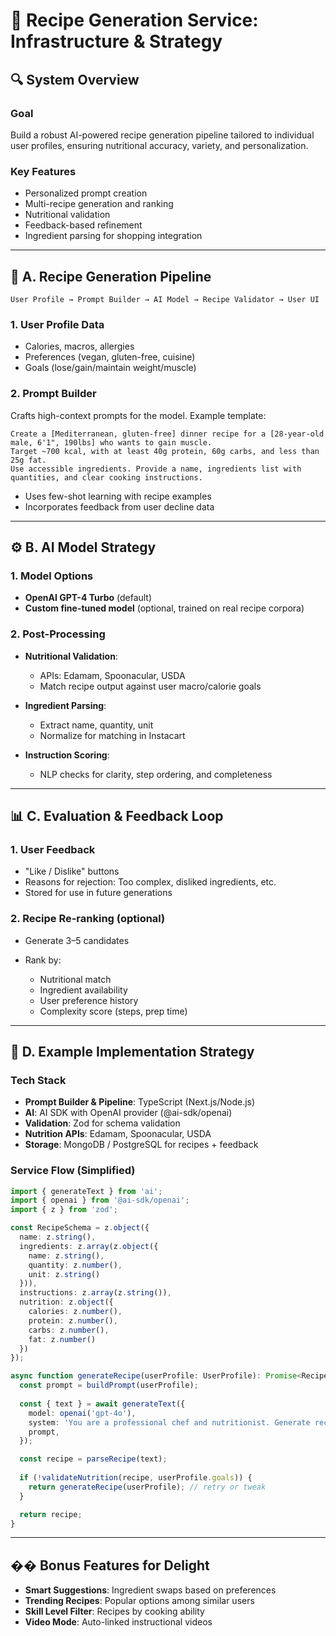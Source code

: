 # 🧠 Recipe Generation Service: Infrastructure & Strategy

## 🔍 System Overview

### Goal

Build a robust AI-powered recipe generation pipeline tailored to individual user profiles, ensuring nutritional accuracy, variety, and personalization.

### Key Features

- Personalized prompt creation
- Multi-recipe generation and ranking
- Nutritional validation
- Feedback-based refinement
- Ingredient parsing for shopping integration

---

## 🧠 A. Recipe Generation Pipeline

```
User Profile → Prompt Builder → AI Model → Recipe Validator → User UI
```

### 1. User Profile Data

- Calories, macros, allergies
- Preferences (vegan, gluten-free, cuisine)
- Goals (lose/gain/maintain weight/muscle)

### 2. Prompt Builder

Crafts high-context prompts for the model. Example template:

```
Create a [Mediterranean, gluten-free] dinner recipe for a [28-year-old male, 6'1", 190lbs] who wants to gain muscle.
Target ~700 kcal, with at least 40g protein, 60g carbs, and less than 25g fat.
Use accessible ingredients. Provide a name, ingredients list with quantities, and clear cooking instructions.
```

- Uses few-shot learning with recipe examples
- Incorporates feedback from user decline data

---

## ⚙️ B. AI Model Strategy

### 1. Model Options

- **OpenAI GPT-4 Turbo** (default)
- **Custom fine-tuned model** (optional, trained on real recipe corpora)

### 2. Post-Processing

- **Nutritional Validation**:

  - APIs: Edamam, Spoonacular, USDA
  - Match recipe output against user macro/calorie goals

- **Ingredient Parsing**:

  - Extract name, quantity, unit
  - Normalize for matching in Instacart

- **Instruction Scoring**:

  - NLP checks for clarity, step ordering, and completeness

---

## 📊 C. Evaluation & Feedback Loop

### 1. User Feedback

- "Like / Dislike" buttons
- Reasons for rejection: Too complex, disliked ingredients, etc.
- Stored for use in future generations

### 2. Recipe Re-ranking (optional)

- Generate 3–5 candidates
- Rank by:

  - Nutritional match
  - Ingredient availability
  - User preference history
  - Complexity score (steps, prep time)

---

## 🧪 D. Example Implementation Strategy

### Tech Stack

- **Prompt Builder & Pipeline**: TypeScript (Next.js/Node.js)
- **AI**: AI SDK with OpenAI provider (@ai-sdk/openai)
- **Validation**: Zod for schema validation
- **Nutrition APIs**: Edamam, Spoonacular, USDA
- **Storage**: MongoDB / PostgreSQL for recipes + feedback

### Service Flow (Simplified)

```typescript
import { generateText } from 'ai';
import { openai } from '@ai-sdk/openai';
import { z } from 'zod';

const RecipeSchema = z.object({
  name: z.string(),
  ingredients: z.array(z.object({
    name: z.string(),
    quantity: z.number(),
    unit: z.string()
  })),
  instructions: z.array(z.string()),
  nutrition: z.object({
    calories: z.number(),
    protein: z.number(),
    carbs: z.number(),
    fat: z.number()
  })
});

async function generateRecipe(userProfile: UserProfile): Promise<Recipe> {
  const prompt = buildPrompt(userProfile);
  
  const { text } = await generateText({
    model: openai('gpt-4o'),
    system: 'You are a professional chef and nutritionist. Generate recipes that match exact nutritional requirements.',
    prompt,
  });

  const recipe = parseRecipe(text);
  
  if (!validateNutrition(recipe, userProfile.goals)) {
    return generateRecipe(userProfile); // retry or tweak
  }

  return recipe;
}
```

---

## �� Bonus Features for Delight

- **Smart Suggestions**: Ingredient swaps based on preferences
- **Trending Recipes**: Popular options among similar users
- **Skill Level Filter**: Recipes by cooking ability
- **Video Mode**: Auto-linked instructional videos
